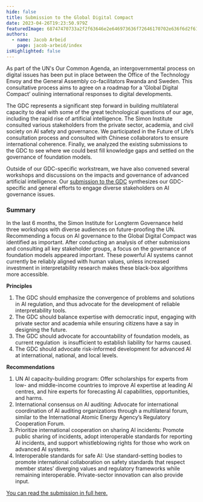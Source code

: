 ```yaml
---
hide: false
title: Submission to the Global Digital Compact
date: 2023-04-26T19:23:50.979Z
featuredImage: 68747470733a2f2f63646e2e646973636f72646170702e636f6d2f6174746163686d656e74732f313036333434373830393934323130363235352f313130303030313839373135363434343235322f5573657253495f776f72646c6573735f636f6c6f7266756c5f70617374656c5f677261706869635f64.png
authors:
  - name: Jacob Arbeid
    page: jacob-arbeid/index
isHighlighted: false
---
```

As part of the UN's Our Common Agenda, an intergovernmental process on digital issues has been put in place between the Office of the Technology Envoy and the General Assembly co-facilitators Rwanda and Sweden. This consultative process aims to agree on a roadmap for a ‘Global Digital Compact’ oulining international responses to digital developments.

The GDC represents a significant step forward in building multilateral capacity to deal with some of the great technological questions of our age, including the rapid rise of artificial intelligence. The Simon Institute consulted various stakeholders from the private sector, academia, and civil society on AI safety and governance. We participated in the Future of Life’s consultation process and consulted with Chinese collaborators to ensure international coherence. Finally, we analyzed the existing submissions to the GDC to see where we could best fill knowledge gaps and settled on the governance of foundation models.

Outside of our GDC-specific workstream, we have also convened several workshops and discussions on the impacts and governance of advanced artificial intelligence. Our [submission to the GDC](https://drive.google.com/file/d/1X4-yEzofsygKHndYiE5x8Kf3xnyZpRjs/view?usp=share_link) synthesizes our GDC-specific and general efforts to engage diverse stakeholders on AI governance issues. 

### Summary

In the last 6 months, the Simon Institute for Longterm Governance held three workshops with diverse audiences on future-proofing the UN. Recommending a focus on AI governance to the Global Digital Compact was identified as important. After conducting an analysis of other submissions and consulting all key stakeholder groups, a focus on the governance of foundation models appeared important. These powerful AI systems cannot currently be reliably aligned with human values, unless increased investment in interpretability research makes these black-box algorithms more accessible.

**Principles**

1. The GDC should emphasize the convergence of problems and solutions in AI regulation, and thus advocate for the development of reliable interpretability tools.
2. The GDC should balance expertise with democratic input, engaging with private sector and academia while ensuring citizens have a say in designing the future.
3. The GDC should advocate for accountability of foundation models, as current regulation  is insufficient to establish liability for harms caused.
4. The GDC should advocate risk-informed development for advanced AI at international, national, and local levels.

**Recommendations**

1. UN AI capacity-building program: Offer scholarships for experts from low- and middle-income countries to improve AI expertise at leading AI centres, and hire experts for forecasting AI capabilities, opportunities, and harms.
2. International consensus on AI auditing: Advocate for international coordination of AI auditing organizations through a multilateral forum, similar to the International Atomic Energy Agency’s Regulatory Cooperation Forum.
3. Prioritize international cooperation on sharing AI incidents: Promote public sharing of incidents, adopt interoperable standards for reporting AI incidents, and support whistleblowing rights for those who work on advanced AI systems.
4. Interoperable standards for safe AI: Use standard-setting bodies to promote international collaboration on safety standards that respect member states’ diverging values and regulatory frameworks while remaining interoperable. Private-sector innovation can also provide input.

[You can read the submission in full here.](https://drive.google.com/file/d/1X4-yEzofsygKHndYiE5x8Kf3xnyZpRjs/view?usp=share_link)